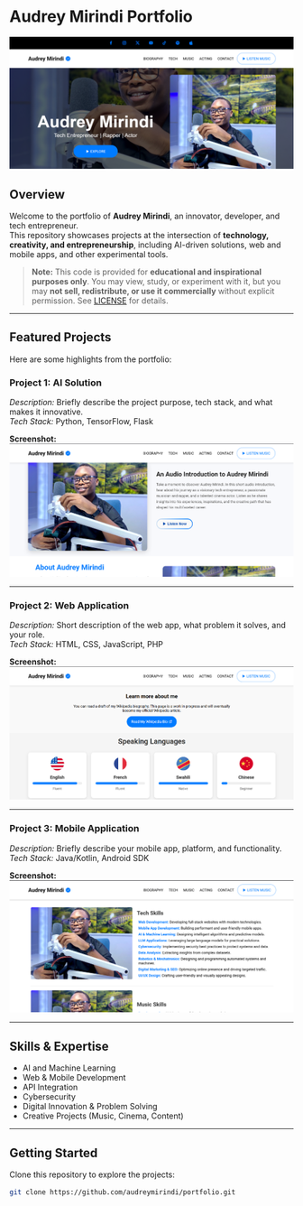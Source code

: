 # Audrey Mirindi Portfolio

![Portfolio Banner](<./assets/screenshots/audrey-mirindi-portfolio-screenshots%20(3).png>) <!-- Replace with your banner image -->

## Overview

Welcome to the portfolio of **Audrey Mirindi**, an innovator, developer, and tech entrepreneur.  
This repository showcases projects at the intersection of **technology, creativity, and entrepreneurship**, including AI-driven solutions, web and mobile apps, and other experimental tools.

> **Note:** This code is provided for **educational and inspirational purposes only**. You may view, study, or experiment with it, but you may **not sell, redistribute, or use it commercially** without explicit permission. See [LICENSE](./LICENSE) for details.

---

## Featured Projects

Here are some highlights from the portfolio:

### Project 1: AI Solution

_Description:_ Briefly describe the project purpose, tech stack, and what makes it innovative.  
_Tech Stack:_ Python, TensorFlow, Flask

**Screenshot:**
![Project 1 Screenshot](<./assets/screenshots/audrey-mirindi-portfolio-screenshots%20(4).png>)

---

### Project 2: Web Application

_Description:_ Short description of the web app, what problem it solves, and your role.  
_Tech Stack:_ HTML, CSS, JavaScript, PHP

**Screenshot:**
![Project 2 Screenshot](<./assets/screenshots/audrey-mirindi-portfolio-screenshots%20(1).png>)

---

### Project 3: Mobile Application

_Description:_ Briefly describe your mobile app, platform, and functionality.  
_Tech Stack:_ Java/Kotlin, Android SDK

**Screenshot:**
![Project 3 Screenshot](<./assets/screenshots/audrey-mirindi-portfolio-screenshots%20(2).png>)

---

## Skills & Expertise

- AI and Machine Learning
- Web & Mobile Development
- API Integration
- Cybersecurity
- Digital Innovation & Problem Solving
- Creative Projects (Music, Cinema, Content)

---

## Getting Started

Clone this repository to explore the projects:

```bash
git clone https://github.com/audreymirindi/portfolio.git
```
